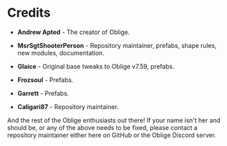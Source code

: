# Credits

* **Andrew Apted** - The creator of Oblige.

* **MsrSgtShooterPerson** - Repository maintainer, prefabs, shape rules, new modules, documentation.
* **Glaice** - Original base tweaks to Oblige v7.59, prefabs.
* **Frozsoul** - Prefabs.
* **Garrett** - Prefabs.
* **Caligari87** - Repository maintainer.

And the rest of the Oblige enthusiasts out there! If your name isn't her and should be, or any of the above needs to be fixed, please contact a repository maintainer either here on GitHub or the Oblige Discord server.
